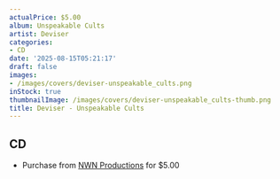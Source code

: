```yaml
---
actualPrice: $5.00
album: Unspeakable Cults
artist: Deviser
categories:
- CD
date: '2025-08-15T05:21:17'
draft: false
images:
- /images/covers/deviser-unspeakable_cults.png
inStock: true
thumbnailImage: /images/covers/deviser-unspeakable_cults-thumb.png
title: Deviser - Unspeakable Cults
---
```


## CD
* Purchase from [NWN Productions](http://shop.nwnprod.com/index.php?route=product/product&path=93&product_id=2967&sort=pd.name&order=ASC) for $5.00
